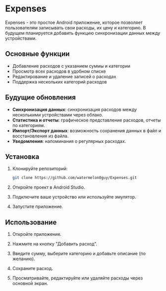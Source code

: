 # Expenses

Expenses - это простое Android приложение, которое позволяет пользователям записывать свои расходы, их цену и категорию. В будущем планируется добавить функцию синхронизации данных между устройствами.

## Основные функции

- Добавление расходов с указанием суммы и категории
- Просмотр всех расходов в удобном списке
- Редактирование и удаление записей о расходах
- Поддержка нескольких категорий расходов

## Будущие обновления

- **Синхронизация данных**: синхронизация расходов между несколькими устройствами через облако.
- **Статистика и отчеты**: графическое представление расходов, отчеты по категориям.
- **Импорт/Экспорт данных**: возможность сохранения данных в файл и восстановления из файла.
- **Уведомления**: напоминания о регулярных расходах.

## Установка

1. Клонируйте репозиторий:
   ```bash
   git clone https://github.com/watermelon0guy/Expenses.git

2. Откройте проект в Android Studio.
   
4. Подключите ваше устройство или используйте эмулятор.

5. Запустите приложение.

## Использование

1. Откройте приложение.

2. Нажмите на кнопку "Добавить расход".

3. Введите сумму, выберите категорию и добавьте описание (по желанию).

4. Сохраните расход.

5. Просматривайте, редактируйте или удаляйте расходы через основной экран.
